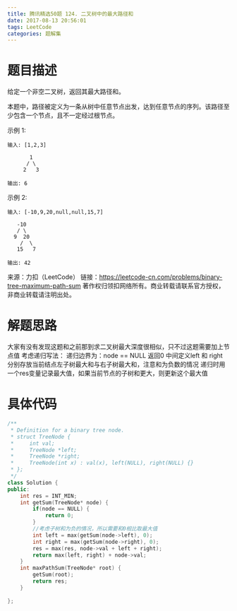 ```yaml
---
title: 腾讯精选50题 124. 二叉树中的最大路径和
date: 2017-08-13 20:56:01
tags: LeetCode
categories: 题解集
---
```


# 题目描述

给定一个非空二叉树，返回其最大路径和。

本题中，路径被定义为一条从树中任意节点出发，达到任意节点的序列。该路径至少包含一个节点，且不一定经过根节点。

示例 1:
```
输入: [1,2,3]

       1
      / \
     2   3

输出: 6
```
示例 2:
```
输入: [-10,9,20,null,null,15,7]

   -10
   / \
  9  20
    /  \
   15   7

输出: 42
```
来源：力扣（LeetCode）
链接：https://leetcode-cn.com/problems/binary-tree-maximum-path-sum
著作权归领扣网络所有。商业转载请联系官方授权，非商业转载请注明出处。

# 解题思路

大家有没有发现这题和之前那到求二叉树最大深度很相似，只不过这题需要加上节点值
考虑递归写法：
递归边界为：node == NULL 返回0
中间定义left 和 right 分别存放当前结点左子树最大和与右子树最大和，注意和为负数的情况
递归时用一个res变量记录最大值，如果当前节点的子树和更大，则更新这个最大值


# 具体代码

```cpp
/**
 * Definition for a binary tree node.
 * struct TreeNode {
 *     int val;
 *     TreeNode *left;
 *     TreeNode *right;
 *     TreeNode(int x) : val(x), left(NULL), right(NULL) {}
 * };
 */
class Solution {
public:
    int res = INT_MIN;
    int getSum(TreeNode* node) {
        if(node == NULL) {
            return 0;
        }   
        //考虑子树和为负的情况，所以需要和0相比取最大值
        int left = max(getSum(node->left), 0);
        int right = max(getSum(node->right), 0);
        res = max(res, node->val + left + right);
        return max(left, right) + node->val;
    }
    int maxPathSum(TreeNode* root) {
        getSum(root);
        return res;
    }
    
};

```